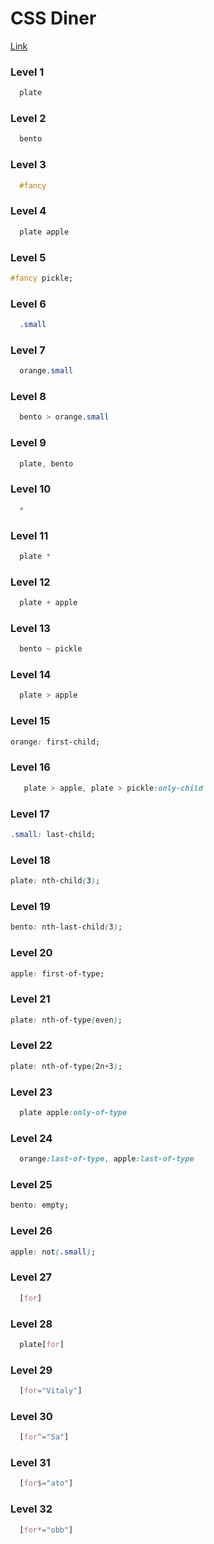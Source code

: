 # CSS Diner

[Link](https://flukeout.github.io/)

### Level 1

```css
  plate
```

### Level 2

```css
  bento
```

### Level 3

```css
  #fancy
```

### Level 4

```css
  plate apple
```

### Level 5

```css
#fancy pickle;
```

### Level 6

```css
  .small
```

### Level 7

```css
  orange.small
```

### Level 8

```css
  bento > orange.small
```

### Level 9

```css
  plate, bento
```

### Level 10

```css
  *
```

### Level 11

```css
  plate *
```

### Level 12

```css
  plate + apple
```

### Level 13

```css
  bento ~ pickle
```

### Level 14

```css
  plate > apple
```

### Level 15

```css
orange: first-child;
```

### Level 16

```css
   plate > apple, plate > pickle:only-child
```

### Level 17

```css
.small: last-child;
```

### Level 18

```css
plate: nth-child(3);
```

### Level 19

```css
bento: nth-last-child(3);
```

### Level 20

```css
apple: first-of-type;
```

### Level 21

```css
plate: nth-of-type(even);
```

### Level 22

```css
plate: nth-of-type(2n+3);
```

### Level 23

```css
  plate apple:only-of-type
```

### Level 24

```css
  orange:last-of-type, apple:last-of-type
```

### Level 25

```css
bento: empty;
```

### Level 26

```css
apple: not(.small);
```

### Level 27

```css
  [for]
```

### Level 28

```css
  plate[for]
```

### Level 29

```css
  [for="Vitaly"]
```

### Level 30

```css
  [for^="Sa"]
```

### Level 31

```css
  [for$="ato"]
```

### Level 32

```css
  [for*="obb"]
```
